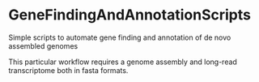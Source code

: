 # GeneFindingAndAnnotationScripts
Simple scripts to automate gene finding and annotation of de novo assembled genomes

This particular workflow requires a genome assembly and long-read transcriptome both in fasta formats.
